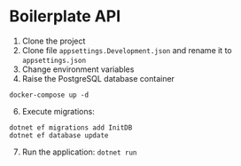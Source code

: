 
# Boilerplate API

1. Clone the project
3. Clone file ```appsettings.Development.json``` and rename it to ```appsettings.json```
4. Change environment variables
5. Raise the PostgreSQL database container

```
docker-compose up -d
```
6. Execute migrations:

```
dotnet ef migrations add InitDB
dotnet ef database update
```

7. Run the application: ```dotnet run```
 
 